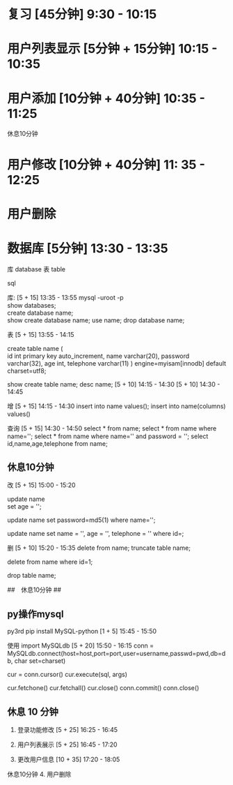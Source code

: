 # 复习                 [45分钟]          9:30 - 10:15

# 用户列表显示          [5分钟 + 15分钟]  10:15 - 10:35
# 用户添加              [10分钟 + 40分钟] 10:35 - 11:25

休息10分钟

# 用户修改              [10分钟 + 40分钟] 11: 35 - 12:25
# 用户删除

# 数据库                [5分钟] 13:30 - 13:35

库 database
表 table

sql

库:                      [5 + 15] 13:35 - 13:55
mysql -uroot -p          
show databases;                                        
create database name;                                  
show create database name;
use name;
drop database name;

表                       [5 + 15] 13:55 - 14:15

create table name (                                    
    id int primary key auto_increment,
    name varchar(20),
    password varchar(32),
    age int,
    telephone varchar(11)
) engine=myisam[innodb] default charset=utf8;

show create table name;
desc name;
[5 + 10] 14:15 - 14:30
[5 + 10] 14:30 - 14:45

增                       [5 + 15] 14:15 - 14:30
insert into name values();
insert into name(columns) values()

查询                     [5 + 15] 14:30 - 14:50
select * from name;
select * from name where name='';
select * from name where name='' and password = '';
select id,name,age,telephone from name;

## 休息10分钟 ##
改                       [5 + 15] 15:00 - 15:20

update name                         
set age = '';

update name
set password=md5(1)
where name='';

update name
set name = '',
age = '',
telephone = ''
where id=;

删                       [5 + 10] 15:20 - 15:35
delete from name;
truncate table name;

delete from name where id=1;

drop table name;

##　休息10分钟 ##

## py操作mysql ##

py3rd
pip install MySQL-python [1 + 5] 15:45 - 15:50

使用
import MySQLdb           [5 + 20] 15:50 - 16:15
conn = MySQLdb.connect(host=host,port=port,user=username,passwd=pwd,db=db, char
set=charset)

cur = conn.cursor()
cur.execute(sql, args)

cur.fetchone()
cur.fetchall()
cur.close()
conn.commit()
conn.close()

## 休息 10 分钟 ##

1. 登录功能修改              [5 + 25]    16:25 - 16:45

2. 用户列表展示              [5 + 25]    16:45 - 17:20

3. 更改用户信息              [10 + 35]   17:20 - 18:05

休息10分钟
4. 用户删除
